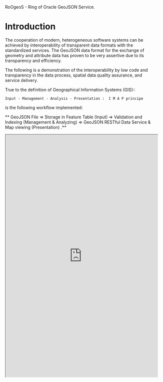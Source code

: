 RoOgeoS - Ring of Oracle GeoJSON Service.


# Introduction 


The cooperation of modern, heterogeneous software systems can be achieved by interoperability of transparent data formats with the standardized services. 
The GeoJSON data format for the exchange of geometry and attribute data has proven to be very assertive due to its transparency and efficiency. 

The following is a demonstration of the interoperability by low code and transparency in the data process, spatial data quality assurance, and service delivery.  

True to the definition of Geographical Information Systems (GIS)::

 	Input - Management - Analysis - Presentation :  I M A P principe

is the following workflow implemented:



** GeoJSON File => Storage in Feature Table (Input)
=> Validation and Indexing (Management & Analyzing)
=> GeoJSON RESTful Data Service & Map viewing (Presentation) .**

<iframe src="https://www.fmatz.com/RoOGJ/RoOGJ-Gilmoure_player.html" style="width:100%; height:800px;" </iframe>


